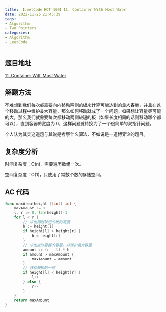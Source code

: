```yaml
---
title: 【LeetCode HOT 100】11. Container With Most Water
date: 2022-11-25 21:45:39
tags:
- Algorithm
- Two Pointers
categories:
- Algorithm
- LeetCode
---
```


## 题目地址

[11. Container With Most Water](https://leetcode.cn/problems/container-with-most-water/)

## 解题方法

不难想到我们每次都需要向内移动两侧的板来计算可能达到的最大容量，并且在这个移动过程中维护最大容量，那么如何移动就成了一个问题。如果想让容量尽可能的大，那么我们就需要每次都移动两侧较短的板（如果长度相同的话则移动哪个都可以），直到容器的宽度为 0，这样问题就转换为了一个很简单的双指针问题。

个人认为其实这道题与其说是考察什么算法，不如说是一道博弈论的题目。

## 复杂度分析

时间复杂度：O(n)，需要遍历数组一次。

空间复杂度：O(1)，只使用了常数个数的存储空间。

## AC 代码

```go
func maxArea(height []int) int {
    maxAmount := 0
    l, r := 0, len(height)-1
    for l < r {
        // 求出两侧较短的板的高度
        h := height[l]
        if height[l] > height[r] {
            h = height[r]
        }
        // 求出此时容器的容量，并维护最大容量
        amount := (r - l) * h
        if amount > maxAmount {
            maxAmount = amount
        }
        // 移动较短的一侧
        if height[l] < height[r] {
            l++
        } else {
            r--
        }
    }
    return maxAmount
}
```
